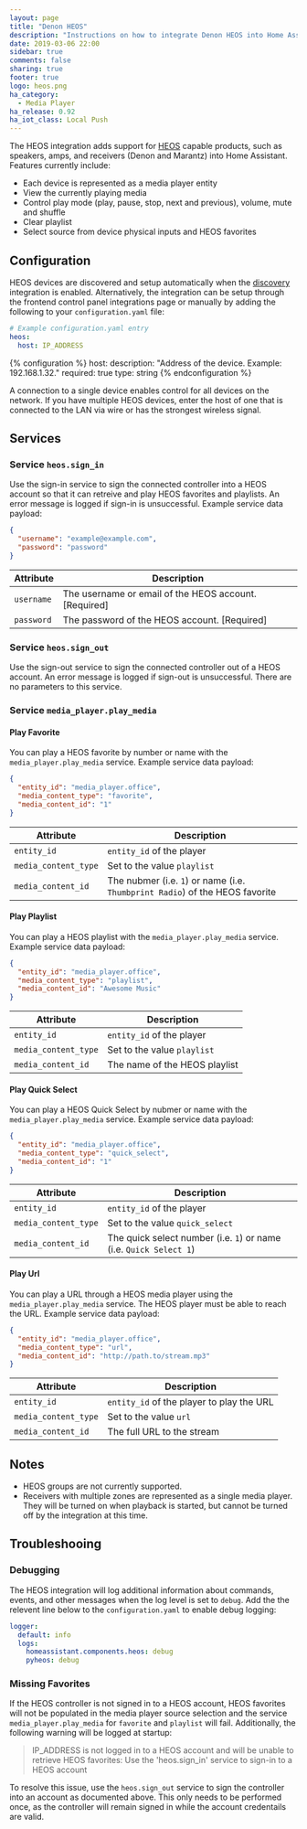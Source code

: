 ```yaml
---
layout: page
title: "Denon HEOS"
description: "Instructions on how to integrate Denon HEOS into Home Assistant."
date: 2019-03-06 22:00
sidebar: true
comments: false
sharing: true
footer: true
logo: heos.png
ha_category:
  - Media Player
ha_release: 0.92
ha_iot_class: Local Push
---
```


The HEOS integration adds support for [HEOS](http://heosbydenon.denon.com) capable products, such as speakers, amps, and receivers (Denon and Marantz) into Home Assistant. Features currently include:

- Each device is represented as a media player entity
- View the currently playing media
- Control play mode (play, pause, stop, next and previous), volume, mute and shuffle
- Clear playlist
- Select source from device physical inputs and HEOS favorites

## Configuration

HEOS devices are discovered and setup automatically when the [discovery](/components/discovery) integration is enabled. Alternatively, the integration can be setup through the frontend control panel integrations page or manually by adding the following to your `configuration.yaml` file:

```yaml
# Example configuration.yaml entry
heos:
  host: IP_ADDRESS
```

{% configuration %}
host:
  description: "Address of the device. Example: 192.168.1.32."
  required: true
  type: string
{% endconfiguration %}

<p class='note info'>
A connection to a single device enables control for all devices on the network. If you have multiple HEOS devices, enter the host of one that is connected to the LAN via wire or has the strongest wireless signal.
</p>

## Services

### Service `heos.sign_in`

Use the sign-in service to sign the connected controller into a HEOS account so that it can retreive and play HEOS favorites and playlists. An error message is logged if sign-in is unsuccessful. Example service data payload:

```json
{
  "username": "example@example.com",
  "password": "password"
}
```

| Attribute              | Description
| ---------------------- | ---------------------------------------------------------|
| `username`             | The username or email of the HEOS account. [Required]
| `password`             | The password of the HEOS account. [Required]

### Service `heos.sign_out`

Use the sign-out service to sign the connected controller out of a HEOS account. An error message is logged if sign-out is unsuccessful. There are no parameters to this service.

### Service `media_player.play_media`

#### Play Favorite

You can play a HEOS favorite by number or name with the `media_player.play_media` service. Example service data payload:

```json
{
  "entity_id": "media_player.office",
  "media_content_type": "favorite",
  "media_content_id": "1"
}
```

| Attribute              | Description
| ---------------------- | ---------------------------------------------------------|
| `entity_id`            | `entity_id` of the player
| `media_content_type`   | Set to the value `playlist`
| `media_content_id`     | The nubmer (i.e. `1`) or name (i.e. `Thumbprint Radio`) of the HEOS favorite

#### Play Playlist

You can play a HEOS playlist with the `media_player.play_media` service. Example service data payload:

```json
{
  "entity_id": "media_player.office",
  "media_content_type": "playlist",
  "media_content_id": "Awesome Music"
}
```

| Attribute              | Description
| ---------------------- | ---------------------------------------------------------|
| `entity_id`            | `entity_id` of the player
| `media_content_type`   | Set to the value `playlist`
| `media_content_id`     | The name of the HEOS playlist

#### Play Quick Select

You can play a HEOS Quick Select by nubmer or name with the `media_player.play_media` service. Example service data payload:

```json
{
  "entity_id": "media_player.office",
  "media_content_type": "quick_select",
  "media_content_id": "1"
}
```

| Attribute              | Description
| ---------------------- | ---------------------------------------------------------|
| `entity_id`            | `entity_id` of the player
| `media_content_type`   | Set to the value `quick_select`
| `media_content_id`     | The quick select number (i.e. `1`) or name (i.e. `Quick Select 1`)

#### Play Url

You can play a URL through a HEOS media player using the `media_player.play_media` service. The HEOS player must be able to reach the URL. Example service data payload:

```json
{
  "entity_id": "media_player.office",
  "media_content_type": "url",
  "media_content_id": "http://path.to/stream.mp3"
}
```

| Attribute              | Description
| ---------------------- | ---------------------------------------------------------|
| `entity_id`            | `entity_id` of the player to play the URL
| `media_content_type`   | Set to the value `url`
| `media_content_id`     | The full URL to the stream

## Notes

- HEOS groups are not currently supported.
- Receivers with multiple zones are represented as a single media player. They will be turned on when playback is started, but cannot be turned off by the integration at this time.

## Troubleshooing

### Debugging

The HEOS integration will log additional information about commands, events, and other messages when the log level is set to `debug`. Add the the relevent line below to the `configuration.yaml` to enable debug logging:

```yaml
logger:
  default: info
  logs:
    homeassistant.components.heos: debug
    pyheos: debug
```

### Missing Favorites

If the HEOS controller is not signed in to a HEOS account, HEOS favorites will not be populated in the media player source selection and the service `media_player.play_media` for `favorite` and `playlist` will fail. Additionally, the following warning will be logged at startup:
> IP_ADDRESS is not logged in to a HEOS account and will be unable to retrieve HEOS favorites: Use the 'heos.sign_in' service to sign-in to a HEOS account

To resolve this issue, use the `heos.sign_out` service to sign the controller into an account as documented above. This only needs to be performed once, as the controller will remain signed in while the account credentails are valid.
